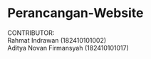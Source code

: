 # Perancangan-Website
CONTRIBUTOR:<br>
Rahmat Indrawan (182410101002)<br>
Aditya Novan Firmansyah (182410101017)
